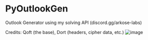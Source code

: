 # PyOutlookGen
 Outlook Generator using my solving API (discord.gg/arkose-labs)

Credits: Qoft (the base), Dort (headers, cipher data, etc.)
![image](https://user-images.githubusercontent.com/122418336/216793605-27349dc5-7a87-4125-b1b4-1e38b77f6715.png)
